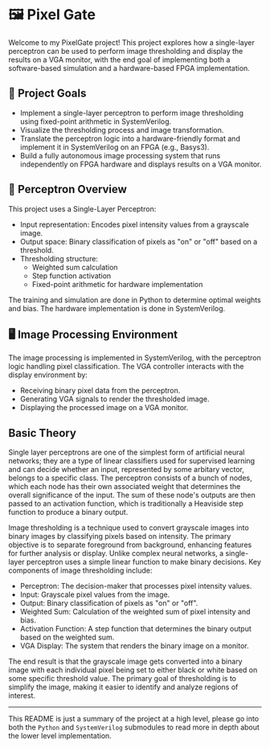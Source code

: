 # 🖼️ Pixel Gate

Welcome to my PixelGate project! This project explores how a single-layer perceptron can be used to perform image thresholding and display the results on a VGA monitor, with the end goal of implementing both a software-based simulation and a hardware-based FPGA implementation.

## 🎯 Project Goals

- Implement a single-layer perceptron to perform image thresholding using fixed-point arithmetic in SystemVerilog.
- Visualize the thresholding process and image transformation.
- Translate the perceptron logic into a hardware-friendly format and implement it in SystemVerilog on an FPGA (e.g., Basys3).
- Build a fully autonomous image processing system that runs independently on FPGA hardware and displays results on a VGA monitor.

## 🧠 Perceptron Overview

This project uses a Single-Layer Perceptron:
- Input representation: Encodes pixel intensity values from a grayscale image.
- Output space: Binary classification of pixels as "on" or "off" based on a threshold.
- Thresholding structure:
  - Weighted sum calculation
  - Step function activation
  - Fixed-point arithmetic for hardware implementation

The training and simulation are done in Python to determine optimal weights and bias. The hardware implementation is done in SystemVerilog.

## 🖥️ Image Processing Environment

The image processing is implemented in SystemVerilog, with the perceptron logic handling pixel classification. The VGA controller interacts with the display environment by:
- Receiving binary pixel data from the perceptron.
- Generating VGA signals to render the thresholded image.
- Displaying the processed image on a VGA monitor.

## Basic Theory

Single layer perceptrons are one of the simplest form of artificial neural networks; they are a type of linear classifiers used for supervised learning and can decide whether an input, represented by some arbitary vector, belongs to a specific class. The perceptron consists of a bunch of nodes, which each node has their own associated weight that determines the overall significance of the input. The sum of these node's outputs are then passed to an activation function, which is traditionally a Heaviside step function to produce a binary output.

Image thresholding is a technique used to convert grayscale images into binary images by classifying pixels based on intensity. The primary objective is to separate foreground from background, enhancing features for further analysis or display. Unlike complex neural networks, a single-layer perceptron uses a simple linear function to make binary decisions.
Key components of image thresholding include:
- Perceptron: The decision-maker that processes pixel intensity values.
- Input: Grayscale pixel values from the image.
- Output: Binary classification of pixels as "on" or "off".
- Weighted Sum: Calculation of the weighted sum of pixel intensity and bias.
- Activation Function: A step function that determines the binary output based on the weighted sum.
- VGA Display: The system that renders the binary image on a monitor.

The end result is that the grayscale image gets converted into a binary image with each individual pixel being set to either black or white based on some specific threshold value. The primary goal of thresholding is to simplify the image, making it easier to identify and analyze regions of interest.

---

This README is just a summary of the project at a high level, please go into both the `Python` and `SystemVerilog` submodules to read more in depth about the lower level implementation.

